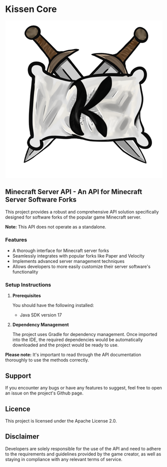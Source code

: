 # Kissen Core

![KissenPaper Logo](kissenpaper-logo.png)

## Minecraft Server API - An API for Minecraft Server Software Forks

This project provides a robust and comprehensive API solution specifically designed for software forks of the popular game Minecraft server.

**Note:** This API does not operate as a standalone.

### Features

- A thorough interface for Minecraft server forks
- Seamlessly integrates with popular forks like Paper and Velocity
- Implements advanced server management techniques
- Allows developers to more easily customize their server software's functionality

### Setup Instructions

1. **Prerequisites**

   You should have the following installed:

    - Java SDK version 17

2. **Dependency Management**

   The project uses Gradle for dependency management. Once imported into the IDE, the required dependencies would be automatically downloaded and the project would be ready to use.

**Please note:** It's important to read through the API documentation thoroughly to use the methods correctly.

## Support
If you encounter any bugs or have any features to suggest, feel free to open an issue on the project's Github page.

## Licence
This project is licensed under the Apache License 2.0.

## Disclaimer
Developers are solely responsible for the use of the API and need to adhere to the requirements and guidelines provided by the game creator, as well as staying in compliance with any relevant terms of service.
